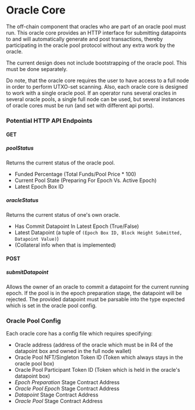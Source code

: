 # Oracle Core
The off-chain component that oracles who are part of an oracle pool must run. This oracle core provides an HTTP interface for submitting datapoints to and will automatically generate and post transactions, thereby participating in the oracle pool protocol without any extra work by the oracle.

The current design does not include bootstrapping of the oracle pool. This must be done separately.

Do note, that the oracle core requires the user to have access to a full node in order to perform UTXO-set scanning. Also, each oracle core is designed to work with a single oracle pool. If an operator runs several oracles in several oracle pools, a single full node can be used, but several instances of oracle cores must be run (and set with different api ports).




### Potential HTTP API Endpoints

#### GET

##### poolStatus
Returns the current status of the oracle pool.
- Funded Percentage (Total Funds/Pool Price * 100)
- Current Pool State (Preparing For Epoch Vs. Active Epoch)
- Latest Epoch Box ID


##### oracleStatus
Returns the current status of one's own oracle.
- Has Commit Datapoint In Latest Epoch (True/False)
- Latest Datapoint (a tuple of `(Epoch Box ID, Block Height Submitted, Datapoint Value)`)
- (Collateral info when that is implemented)


#### POST

##### submitDatapoint
Allows the owner of an oracle to commit a datapoint for the current running epoch. If the pool is in the epoch preparation stage, the datapoint will be rejected. The provided datapoint must be parsable into the type expected which is set in the oracle pool config.




### Oracle Pool Config
Each oracle core has a config file which requires specifying:
- Oracle address (address of the oracle which must be in R4 of the datapoint box and owned in the full node wallet)
- Oracle Pool NFT/Singleton Token ID (Token which always stays in the oracle pool box)
- Oracle Pool Participant Token ID (Token which is held in the oracle's datapoint box)
- *Epoch Preparation* Stage Contract Address
- *Oracle Pool Epoch* Stage Contract Address
- *Datapoint* Stage Contract Address
- *Oracle Pool* Stage Contract Address